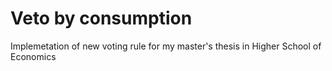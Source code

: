 # Veto by consumption

Implemetation of new voting rule for my master's thesis in Higher School of Economics
